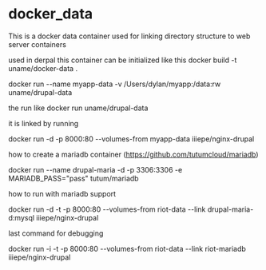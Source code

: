 # docker_data

This is a docker data container used for linking directory structure to web server containers


used in derpal this container can be initialized like this
docker build -t uname/docker-data .

docker run --name myapp-data -v /Users/dylan/myapp:/data:rw uname/drupal-data

the run like
docker run uname/drupal-data



it is linked by running 

docker run -d -p 8000:80 --volumes-from myapp-data iiiepe/nginx-drupal


how to create a mariadb container (https://github.com/tutumcloud/mariadb)

docker run --name drupal-maria -d -p 3306:3306 -e MARIADB_PASS="pass" tutum/mariadb

how to run with mariadb support


docker run -d -t -p 8000:80 --volumes-from riot-data --link drupal-maria-d:mysql iiiepe/nginx-drupal


last command for debugging

 docker run -i -t -p 8000:80 --volumes-from riot-data --link riot-mariadb iiiepe/nginx-drupal
